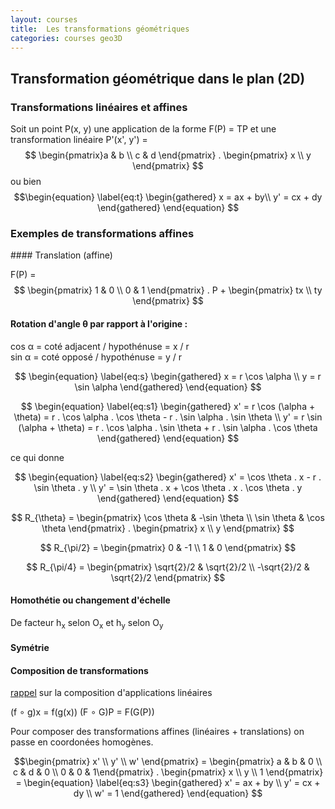 ```yaml
---
layout: courses
title:  Les transformations géométriques
categories: courses geo3D
---
```


## Transformation géométrique dans le plan (2D)

### Transformations linéaires et affines

Soit un point P(x, y) une application de la forme F(P) = TP et une transformation linéaire P'(x', y') = $$ \begin{pmatrix}a & b \\ c & d \end{pmatrix} . \begin{pmatrix} x \\ y \end{pmatrix} $$ ou bien
$$\begin{equation}
  \label{eq:t}
  \begin{gathered}
    x = ax + by\\
    y' = cx + dy
  \end{gathered}
\end{equation}
$$

### Exemples de transformations affines

#### Translation (affine) 

F(P) = $$ \begin{pmatrix} 1 & 0 \\ 0 & 1 \end{pmatrix} . P + 
\begin{pmatrix} tx \\ ty \end{pmatrix} $$

#### Rotation d'angle &theta; par rapport à l'origine :

cos &alpha; = coté adjacent / hypothénuse = x / r   
sin &alpha; = coté opposé / hypothénuse = y / r

$$ \begin{equation}
	\label{eq:s}
	\begin{gathered}
		x = r \cos \alpha \\
		y = r \sin \alpha
	\end{gathered}
\end{equation}
$$

$$
\begin{equation}
	\label{eq:s1}
	\begin{gathered}
		x' = r \cos (\alpha + \theta) = r . \cos \alpha . \cos \theta - r . \sin \alpha . \sin \theta  \\
		y' = r \sin (\alpha + \theta) = r . \cos \alpha . \sin \theta + r . \sin \alpha . \cos \theta 
	\end{gathered}
\end{equation}
$$

ce qui donne

$$
\begin{equation}
	\label{eq:s2}
	\begin{gathered}
		x' = \cos \theta . x - r . \sin \theta . y  \\
		y' = \sin \theta . x + \cos \theta . x . \cos \theta . y 
	\end{gathered}
\end{equation}	
$$ 

$$ R_{\theta} = 
\begin{pmatrix}
	\cos \theta & -\sin \theta \\
	\sin \theta & \cos \theta
\end{pmatrix}
.
\begin{pmatrix} x \\ y \end{pmatrix}
$$

$$ R_{\pi/2} = \begin{pmatrix} 0 & -1 \\ 1 & 0 \end{pmatrix} $$

$$ R_{\pi/4} = \begin{pmatrix} \sqrt{2}/2 & \sqrt{2}/2 \\ -\sqrt{2}/2 & \sqrt{2}/2 \end{pmatrix} $$

#### Homothétie ou changement d'échelle

De facteur h<sub>x</sub> selon O<sub>x</sub> et h<sub>y</sub> selon O<sub>y</sub>

#### Symétrie

#### Composition de transformations

<u>rappel</u> sur la composition d'applications linéaires

<!-- f rond g -->
(f &#8728; g)x = f(g(x))
(F &#8728; G)P = F(G(P))

Pour composer des transformations affines (linéaires + translations) on passe en coordonées homogènes.

$$\begin{pmatrix} x' \\ y' \\ w' \end{pmatrix} = \begin{pmatrix} a & b & 0 \\ c & d & 0 \\ 0 & 0 & 1\end{pmatrix} . \begin{pmatrix} x \\ y \\ 1 \end{pmatrix} = 
\begin{equation}
	\label{eq:s3}
	\begin{gathered}
		x' = ax + by  \\
		y' = cx + dy \\
		w' = 1
	\end{gathered}
\end{equation}	
$$